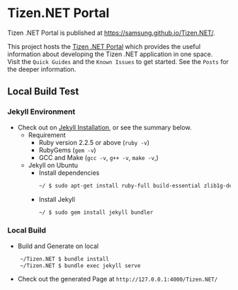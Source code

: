 # Tizen.NET Portal
Tizen .NET Portal is published at https://samsung.github.io/Tizen.NET/.



This project hosts the [Tizen .NET Portal](https://samsung.github.io/Tizen.NET/
) which provides the useful information about developing the Tizen .NET application in one space.<br/>
Visit the `Quick Guides` and the `Known Issues` to get started. See the `Posts` for the deeper information.

## Local Build Test
### Jekyll Environment
- Check out on [Jekyll Installation](https://jekyllrb.com/docs/installation/), or see the summary below.
  - Requirement
    - Ruby version 2.2.5 or above (`ruby -v`)
    - RubyGems (`gem -v`)
    - GCC and Make (`gcc -v`, `g++ -v`, `make -v`,)
  - Jekyll on Ubuntu
    - Install dependencies
      ```sh
      ~/ $ sudo apt-get install ruby-full build-essential zlib1g-dev
      ```
    - Install Jekyll
      ```sh
      ~/ $ sudo gem install jekyll bundler
      ```
### Local Build
- Build and Generate on local
```sh
    ~/Tizen.NET $ bundle install
    ~/Tizen.NET $ bundle exec jekyll serve
```
- Check out the generated Page at `http://127.0.0.1:4000/Tizen.NET/`
